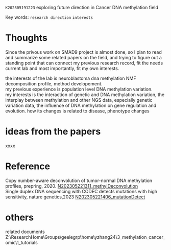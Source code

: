  `K202305191223` exploring future direction in Cancer DNA methylation field
 
 Key words: `research direction` `interests` 
 
# Thoughts
Since the privous work on SMAD9 project is almost done, so I plan to read and summarize some related papers on the field, and trying to figure out a standing point that 
can connect my previous research record, fit the needs current lab and most importantly, fit my own interests.  

the interests of the lab is neuroblastoma dna methylation NMF decomposition profile, method developement.  
my previous experience is population level DNA methylation variation.  
my interests is the interaction of genetic and DNA methylation variation, the interplay between methylation and other NGS data, especially genetic variation data, the influence of DNA methylation on gene regulation and evolution. how its changes is related to disease, phenotype changes  

# ideas from the papers
xxxx

# Reference
Copy number-aware deconvolution of tumor-normal DNA methylation profiles, prepring, 2020. [N202305221311_methylDeconvolution](https://github.com/yz46606/paper_note/blob/main/N202305221311_methylDeconvolution.md)  
Single duplex DNA sequencing with CODEC detects mutations with high sensitivity, nature genetics,2023 [N202305221406_mutationDetect](https://github.com/yz46606/paper_note/blob/main/N202305221406_mutationDetect.md)  

# others
related documents
Z:\ResearchHome\Groups\geelegrp\home\yzhang24\3_methylation_cancer_omic\1_tutorials
